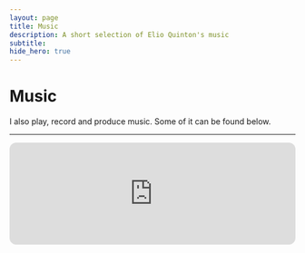 ```yaml
---
layout: page
title: Music
description: A short selection of Elio Quinton's music
subtitle: 
hide_hero: true
---
```


# Music

I also play, record and produce music. Some of it can be found below.

----



<p align="center">
<iframe style="border-radius:12px" src="https://open.spotify.com/embed/artist/2kG793hVMr5lljqDsP5G9O?utm_source=generator&theme=0" width="100%" height="180" frameBorder="0" allowfullscreen="" allow="autoplay; clipboard-write; encrypted-media; fullscreen; picture-in-picture" loading="lazy"></iframe>
</p>